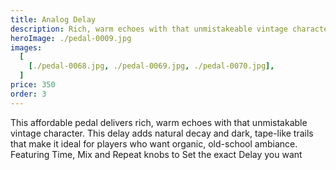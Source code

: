 ```yaml
---
title: Analog Delay
description: Rich, warm echoes with that unmistakeable vintage character
heroImage: ./pedal-0009.jpg
images:
  [
    [./pedal-0068.jpg, ./pedal-0069.jpg, ./pedal-0070.jpg],
  ]
price: 350
order: 3
---
```


This affordable pedal delivers rich, warm echoes with that unmistakable vintage character. This delay adds natural decay and dark, tape-like trails that make it ideal for players who want organic, old-school ambiance. Featuring Time, Mix and Repeat knobs to Set the exact Delay you want
